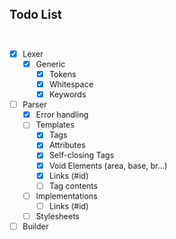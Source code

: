 ## Todo List

<br>

- [x] Lexer
  - [x] Generic
    - [x] Tokens
    - [x] Whitespace
    - [x] Keywords
- [ ] Parser
  - [x] Error handling
  - [ ] Templates
    - [x] Tags
    - [x] Attributes
    - [x] Self-closing Tags
    - [x] Void Elements (area, base, br...)
    - [x] Links (#id)
    - [ ] Tag contents
  - [ ] Implementations
    - [ ] Links (#id)
  - [ ] Stylesheets
- [ ] Builder